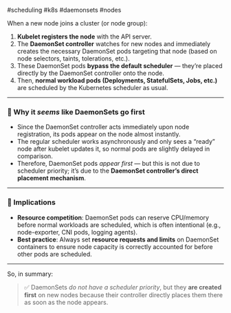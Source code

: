 #scheduling #k8s #daemonsets #nodes 

When a new node joins a cluster (or node group):

1. **Kubelet registers the node** with the API server.
2. The **DaemonSet controller** watches for new nodes and immediately creates the necessary DaemonSet pods targeting that node (based on node selectors, taints, tolerations, etc.).
3. These DaemonSet pods **bypass the default scheduler** — they’re placed directly by the DaemonSet controller onto the node.
4. Then, **normal workload pods (Deployments, StatefulSets, Jobs, etc.)** are scheduled by the Kubernetes scheduler as usual.

---

### 🔹 Why it _seems_ like DaemonSets go first

- Since the DaemonSet controller acts immediately upon node registration, its pods appear on the node almost instantly.
- The regular scheduler works asynchronously and only sees a “ready” node after kubelet updates it, so normal pods are slightly delayed in comparison.
- Therefore, DaemonSet pods _appear first_ — but this is not due to scheduler priority; it’s due to the **DaemonSet controller’s direct placement mechanism**.

---

### 🔹 Implications

- **Resource competition**: DaemonSet pods can reserve CPU/memory before normal workloads are scheduled, which is often intentional (e.g., node-exporter, CNI pods, logging agents).
- **Best practice**: Always set **resource requests and limits** on DaemonSet containers to ensure node capacity is correctly accounted for before other pods are scheduled.

---

So, in summary:

> ✅ DaemonSets _do not have a scheduler priority_, but they **are created first** on new nodes because their controller directly places them there as soon as the node appears.